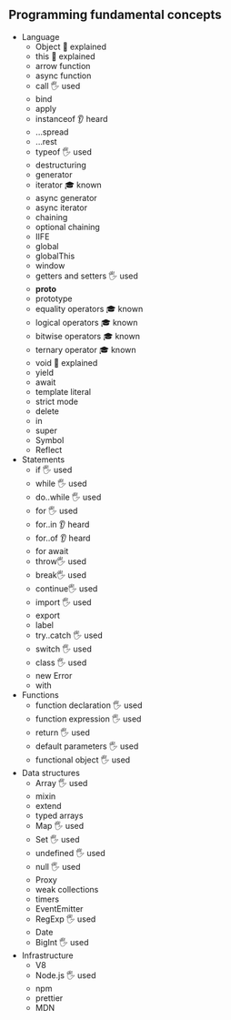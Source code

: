 ## Programming fundamental concepts

- Language
  - Object 🙋 explained
  - this 🙋 explained
  - arrow function
  - async function
  - call 🖐️ used
  - bind
  - apply
  - instanceof 👂 heard
  - ...spread
  - ...rest
  - typeof 🖐️ used
  - destructuring
  - generator
  - iterator 🎓 known
  - async generator
  - async iterator
  - chaining
  - optional chaining
  - IIFE
  - global
  - globalThis
  - window
  - getters and setters 🖐️ used
  - __proto__
  - prototype
  - equality operators 🎓 known
  - logical operators 🎓 known
  - bitwise operators 🎓 known
  - ternary operator 🎓 known
  - void 🙋 explained
  - yield
  - await
  - template literal
  - strict mode
  - delete
  - in
  - super
  - Symbol
  - Reflect
- Statements
  - if 🖐️ used
  - while 🖐️ used
  - do..while 🖐️ used
  - for 🖐️ used
  - for..in 👂 heard
  - for..of 👂 heard
  - for await
  - throw🖐️ used
  - break🖐️ used
  - continue🖐️ used
  - import 🖐️ used
  - export
  - label
  - try..catch 🖐️ used
  - switch 🖐️ used
  - class 🖐️ used
  - new Error
  - with
- Functions
  - function declaration 🖐️ used
  - function expression 🖐️ used
  - return 🖐️ used
  - default parameters 🖐️ used
  - functional object 🖐️ used
- Data structures
  - Array 🖐️ used
  - mixin
  - extend
  - typed arrays
  - Map 🖐️ used
  - Set 🖐️ used
  - undefined 🖐️ used
  - null 🖐️ used
  - Proxy
  - weak collections
  - timers
  - EventEmitter
  - RegExp 🖐️ used
  - Date
  - BigInt 🖐️ used
- Infrastructure
  - V8
  - Node.js 🖐️ used
  - npm
  - prettier
  - MDN
